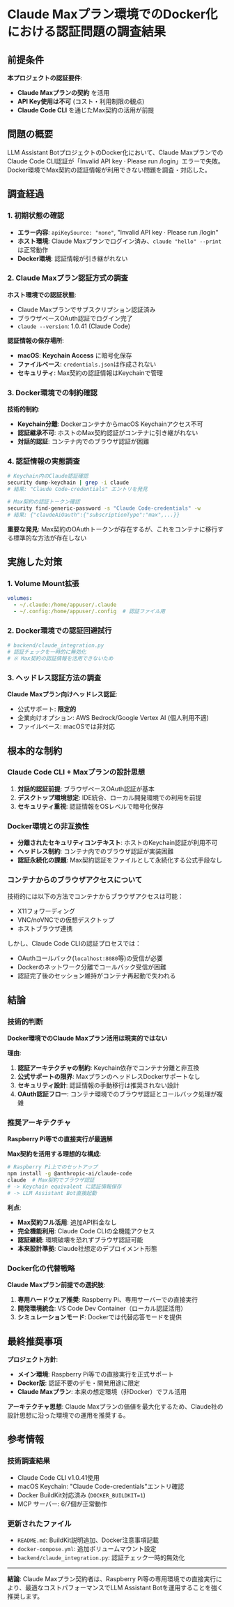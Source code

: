 # Claude Maxプラン環境でのDocker化における認証問題の調査結果

## 前提条件

**本プロジェクトの認証要件**:
- **Claude Maxプランの契約** を活用
- **API Key使用は不可** (コスト・利用制限の観点)
- **Claude Code CLI** を通じたMax契約の活用が前提

## 問題の概要

LLM Assistant BotプロジェクトのDocker化において、Claude MaxプランでのClaude Code CLI認証が「Invalid API key · Please run /login」エラーで失敗。Docker環境でMax契約の認証情報が利用できない問題を調査・対応した。

## 調査経過

### 1. 初期状態の確認
- **エラー内容**: `apiKeySource: "none"`, "Invalid API key · Please run /login"
- **ホスト環境**: Claude Maxプランでログイン済み、`claude "hello" --print`は正常動作
- **Docker環境**: 認証情報が引き継がれない

### 2. Claude Maxプラン認証方式の調査
**ホスト環境での認証状態**:
- Claude Maxプランでサブスクリプション認証済み
- ブラウザベースOAuth認証でログイン完了
- `claude --version`: 1.0.41 (Claude Code)

**認証情報の保存場所**:
- **macOS**: **Keychain Access** に暗号化保存
- **ファイルベース**: `credentials.json`は作成されない
- **セキュリティ**: Max契約の認証情報はKeychainで管理

### 3. Docker環境での制約確認
**技術的制約**:
- **Keychain分離**: DockerコンテナからmacOS Keychainアクセス不可
- **認証継承不可**: ホストのMax契約認証がコンテナに引き継がれない
- **対話的認証**: コンテナ内でのブラウザ認証が困難

### 4. 認証情報の実態調査
```bash
# Keychain内のClaude認証確認
security dump-keychain | grep -i claude
# 結果: "Claude Code-credentials" エントリを発見

# Max契約の認証トークン確認
security find-generic-password -s "Claude Code-credentials" -w
# 結果: {"claudeAiOauth":{"subscriptionType":"max",...}}
```

**重要な発見**: Max契約のOAuthトークンが存在するが、これをコンテナに移行する標準的な方法が存在しない

## 実施した対策

### 1. Volume Mount拡張
```yaml
volumes:
  - ~/.claude:/home/appuser/.claude
  - ~/.config:/home/appuser/.config  # 認証ファイル用
```

### 2. Docker環境での認証回避試行
```python
# backend/claude_integration.py
# 認証チェックを一時的に無効化
# ※ Max契約の認証情報を活用できないため
```

### 3. ヘッドレス認証方法の調査
**Claude Maxプラン向けヘッドレス認証**:
- 公式サポート: **限定的**
- 企業向けオプション: AWS Bedrock/Google Vertex AI (個人利用不適)
- ファイルベース: macOSでは非対応

## 根本的な制約

### Claude Code CLI + Maxプランの設計思想
1. **対話的認証前提**: ブラウザベースOAuth認証が基本
2. **デスクトップ環境想定**: IDE統合、ローカル開発環境での利用を前提
3. **セキュリティ重視**: 認証情報をOSレベルで暗号化保存

### Docker環境との非互換性
- **分離されたセキュリティコンテキスト**: ホストのKeychain認証が利用不可
- **ヘッドレス制約**: コンテナ内でのブラウザ認証が実装困難
- **認証永続化の課題**: Max契約認証をファイルとして永続化する公式手段なし

### コンテナからのブラウザアクセスについて
技術的には以下の方法でコンテナからブラウザアクセスは可能：
- X11フォワーディング
- VNC/noVNCでの仮想デスクトップ  
- ホストブラウザ連携

しかし、Claude Code CLIの認証プロセスでは：
- OAuthコールバック(`localhost:8080`等)の受信が必要
- Dockerのネットワーク分離でコールバック受信が困難
- 認証完了後のセッション維持がコンテナ再起動で失われる

## 結論

### 技術的判断
**Docker環境でのClaude Maxプラン活用は現実的ではない**

**理由**:
1. **認証アーキテクチャの制約**: Keychain依存でコンテナ分離と非互換
2. **公式サポートの限界**: MaxプランのヘッドレスDockerサポートなし
3. **セキュリティ設計**: 認証情報の手動移行は推奨されない設計
4. **OAuth認証フロー**: コンテナ環境でのブラウザ認証とコールバック処理が複雑

### 推奨アーキテクチャ

**Raspberry Pi等での直接実行が最適解**

**Max契約を活用する理想的な構成**:
```bash
# Raspberry Pi上でのセットアップ
npm install -g @anthropic-ai/claude-code
claude  # Max契約でブラウザ認証
# -> Keychain equivalent に認証情報保存
# -> LLM Assistant Bot直接起動
```

**利点**:
- **Max契約フル活用**: 追加API料金なし
- **完全機能利用**: Claude Code CLIの全機能アクセス
- **認証継続**: 環境破壊を恐れずブラウザ認証可能
- **本来設計準拠**: Claude社想定のデプロイメント形態

### Docker化の代替戦略

**Claude Maxプラン前提での選択肢**:
1. **専用ハードウェア推奨**: Raspberry Pi、専用サーバーでの直接実行
2. **開発環境統合**: VS Code Dev Container（ローカル認証活用）
3. **シミュレーションモード**: Dockerでは代替応答モードを提供

## 最終推奨事項

**プロジェクト方針**:
- **メイン環境**: Raspberry Pi等での直接実行を正式サポート
- **Docker版**: 認証不要のデモ・開発用途に限定
- **Claude Maxプラン**: 本来の想定環境（非Docker）でフル活用

**アーキテクチャ思想**:
Claude Maxプランの価値を最大化するため、Claude社の設計思想に沿った環境での運用を推奨する。

## 参考情報

### 技術調査結果
- Claude Code CLI v1.0.41使用
- macOS Keychain: "Claude Code-credentials"エントリ確認
- Docker BuildKit対応済み (`DOCKER_BUILDKIT=1`)
- MCP サーバー: 6/7個が正常動作

### 更新されたファイル
- `README.md`: BuildKit説明追加、Docker注意事項記載
- `docker-compose.yml`: 追加ボリュームマウント設定
- `backend/claude_integration.py`: 認証チェック一時的無効化

---

**結論**: Claude Maxプラン契約者は、Raspberry Pi等の専用環境での直接実行により、最適なコストパフォーマンスでLLM Assistant Botを運用することを強く推奨します。